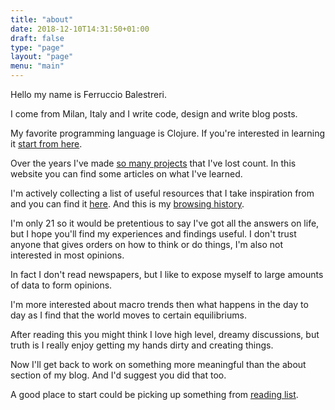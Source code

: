 ```yaml
---
title: "about"
date: 2018-12-10T14:31:50+01:00
draft: false
type: "page"
layout: "page"
menu: "main"
---
```


Hello my name is Ferruccio Balestreri.

I come from Milan, Italy and I write code, design and write blog posts.

My favorite programming language is Clojure. If you're interested in learning it [start from here](https://www.braveclojure.com/).

Over the years I've made [so many projects](/projects) that I've lost count. In this website you can find some articles on what I've learned.

I'm actively collecting a list of useful resources that I take inspiration from and you can find it [here](/references). And this is my [browsing history](/history).

I'm only 21 so it would be pretentious to say I've got all the answers on life, but I hope you'll find my experiences and findings useful. I don't trust anyone that gives orders on how to think or do things, I'm also not interested in most opinions. 

In fact I don't read newspapers, but I like to expose myself to large amounts of data to form opinions.

I'm more interested about macro trends then what happens in the day to day as I find that the world moves to certain equilibriums.

After reading this you might think I love high level, dreamy discussions, but truth is I really enjoy getting my hands dirty and creating things.

Now I'll get back to work on something more meaningful than the about section of my blog. And I'd suggest you did that too.

A good place to start could be picking up something from [reading list](/reading).